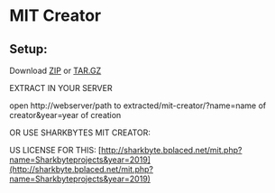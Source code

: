 # MIT Creator

## Setup:

Download [ZIP](https://github.com/Sharkbyteprojects/MIT-Creator/archive/1.zip) or [TAR.GZ](https://github.com/Sharkbyteprojects/MIT-Creator/archive/1.tar.gz)

EXTRACT IN YOUR SERVER

open http://webserver/path to extracted/mit-creator/?name=name of creator&year=year of creation


OR USE SHARKBYTES MIT CREATOR:

US LICENSE FOR THIS: [http://sharkbyte.bplaced.net/mit.php?name=Sharkbyteprojects&year=2019](http://sharkbyte.bplaced.net/mit.php?name=Sharkbyteprojects&year=2019)
